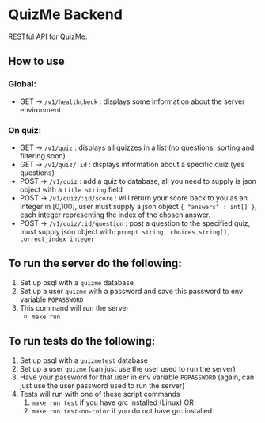 # QuizMe Backend
RESTful API for QuizMe.
## How to use
### Global:
- GET -> `/v1/healthcheck` : displays some information about the server environment
### On quiz:
- GET -> `/v1/quiz` : displays all quizzes in a list (no questions; sorting and filtering soon)
- GET -> `/v1/quiz/:id` : displays information about a specific quiz (yes questions)
- POST -> `/v1/quiz` : add a quiz to database, all you need to supply is json object with a `title string` field
- POST -> `/v1/quiz/:id/score` : will return your score back to you as an integer in [0,100], user must supply a json object `{ "answers" : int[] }`, each integer representing the index of the chosen answer.
- POST -> `/v1/quiz/:id/question` : post a question to the specified quiz, must supply json object with: `prompt string, choices string[], correct_index integer`
## To run the server do the following:
1. Set up psql with a `quizme` database
2. Set up a user `quizme` with a password and save this password to env variable `PGPASSWORD`
3. This command will run the server
   - `make run`
## To run tests do the following:
1. Set up psql with a `quizmetest` database
2. Set up a user `quizme` (can just use the user used to run the server)
3. Have your password for that user in env variable `PGPASSWORD` (again, can just use the user password used to run the server)
4. Tests will run with one of these script commands
   1. `make run test` if you have grc installed (Linux) OR
   2. `make run test-no-color` if you do not have grc installed
   
  
